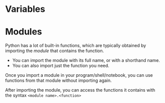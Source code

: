 # Variables

# Modules
Python has a lot of built-in functions, which are typically obtained by importing the _module_ that contains the function.
- You can import the module with its full name, or with a shorthand name. 
- You can also import just the function you need.

Once you import a module in your program/shell/notebook, you can use functions from that module without importing again.

After importing the module, you can access the functions it contains with the syntax 
`
<module name>.<function>
`


